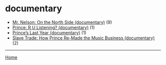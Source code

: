 # documentary

  * [Mr. Nelson: On the North Side (documentary)](../documentary/mr-nelson-on-the-north-side/index.md) (9)
  * [Prince: R U Listening? (documentary)](../documentary/prince-r-u-listening/index.md) (1)
  * [Prince’s Last Year (documentary)](../documentary/prince-s-last-year/index.md) (1)
  * [Slave Trade: How Prince Re-Made the Music Business (documentary)](../documentary/slave-trade-how-prince-re-made-the-music-business/index.md) (2)

----

[Home](../index.md)
